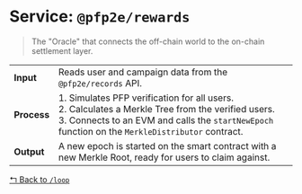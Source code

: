 # Service: `@pfp2e/rewards`

> The "Oracle" that connects the off-chain world to the on-chain settlement layer.

| | |
| :--- | :--- |
| **Input** | Reads user and campaign data from the `@pfp2e/records` API. |
| **Process** | 1. Simulates PFP verification for all users. <br> 2. Calculates a Merkle Tree from the verified users. <br> 3. Connects to an EVM and calls the `startNewEpoch` function on the `MerkleDistributor` contract. |
| **Output** | A new epoch is started on the smart contract with a new Merkle Root, ready for users to claim against. |

[↰ Back to `/loop`](../readme.md)